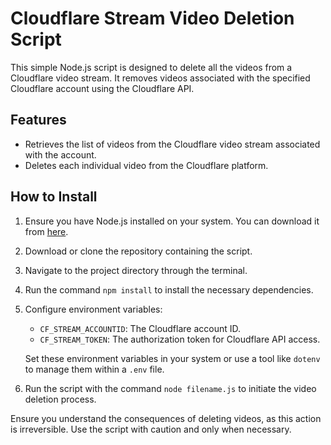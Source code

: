# Cloudflare Stream Video Deletion Script

This simple Node.js script is designed to delete all the videos from a Cloudflare video stream. 
It removes videos associated with the specified Cloudflare account using the Cloudflare API.

## Features
- Retrieves the list of videos from the Cloudflare video stream associated with the account.
- Deletes each individual video from the Cloudflare platform.

## How to Install

1. Ensure you have Node.js installed on your system. You can download it from [here](https://nodejs.org/).

2. Download or clone the repository containing the script.

3. Navigate to the project directory through the terminal.

4. Run the command `npm install` to install the necessary dependencies.

5. Configure environment variables:
    - `CF_STREAM_ACCOUNTID`: The Cloudflare account ID.
    - `CF_STREAM_TOKEN`: The authorization token for Cloudflare API access.

    Set these environment variables in your system or use a tool like `dotenv` to manage them within a `.env` file.

6. Run the script with the command `node filename.js` to initiate the video deletion process.

Ensure you understand the consequences of deleting videos, as this action is irreversible. Use the script with caution and only when necessary.
